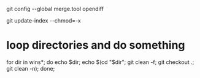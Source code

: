git config --global merge.tool opendiff

git update-index --chmod=-x

# loop directories and do something

for dir in wins*; do echo $dir; echo $(cd "$dir"; git clean -f; git checkout .; git clean -n); done;
